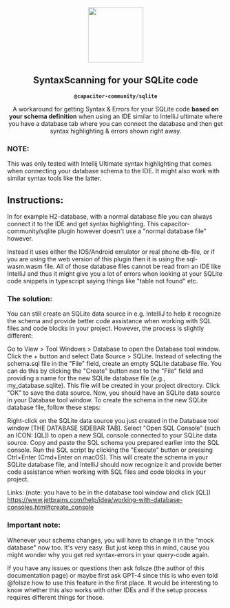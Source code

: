 <p align="center"><br><img alt="" src="https://user-images.githubusercontent.com/236501/85893648-1c92e880-b7a8-11ea-926d-95355b8175c7.png" width="128" height="128" /></p>
<h2 align="center">SyntaxScanning for your SQLite code</h2>
<p align="center"><strong><code>@capacitor-community/sqlite</code></strong></p>
<p align="center">
  A workaround for getting Syntax & Errors for your SQLite code <strong>based on your schema definition</strong> when using an IDE similar to IntelliJ ultimate where you have a database tab where you can connect the database and then get syntax highlighting & errors shown right away.</p>

### NOTE:
This was only tested with Intellij Ultimate syntax highlighting that comes when connecting your database schema to the IDE. It might also work with similar syntax tools like the latter.

## Instructions:

In for example H2-database, with a normal database file you can always connect it to the IDE and get syntax highlighting.
This capacitor-community/sqlite plugin however doesn't use a "normal database file" however. 

Instead it uses either the IOS/Android emulator or real phone db-file, or if you are using the web version of this plugin then it is using the sql-wasm.wasm file. 
All of those database files cannot be read from an IDE like IntelliJ and thus it might give you a lot of errors when looking at your SQLite code snippets in typescript saying things like "table not found" etc.

### The solution:

You can still create an SQLite data source in e.g. IntelliJ to help it recognize the schema and provide better code assistance when working with SQL files and code blocks in your project. However, the process is slightly different:

Go to View > Tool Windows > Database to open the Database tool window.
Click the + button and select Data Source > SQLite.
Instead of selecting the schema.sql file in the "File" field, create an empty SQLite database file. You can do this by clicking the "Create" button next to the "File" field and providing a name for the new SQLite database file (e.g., my_database.sqlite). This file will be created in your project directory.
Click "OK" to save the data source.
Now, you should have an SQLite data source in your Database tool window. To create the schema in the new SQLite database file, follow these steps:

Right-click on the SQLite data source you just created in the Database tool window [THE DATABASE SIDEBAR TAB].
Select "Open SQL Console" (such an ICON: [QL]) to open a new SQL console connected to your SQLite data source.
Copy and paste the SQL schema you prepared earlier into the SQL console.
Run the SQL script by clicking the "Execute" button or pressing Ctrl+Enter (Cmd+Enter on macOS).
This will create the schema in your SQLite database file, and IntelliJ should now recognize it and provide better code assistance when working with SQL files and code blocks in your project.

Links:
(note: you have to be in the database tool window and click [QL])
https://www.jetbrains.com/help/idea/working-with-database-consoles.html#create_console

### Important note:
Whenever your schema changes, you will have to change it in the "mock database" now too. It's very easy. But just keep this in mind, cause you might wonder why you get red syntax-errors in your query-code again.

If you have any issues or questions then ask folsze (the author of this documentation page) or maybe first ask GPT-4 since this is who even told @folsze how to use this feature in the first place.
It would be interesting to know whether this also works with other IDEs and if the setup process requires different things for those.